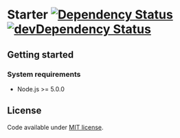 # Starter [![Dependency Status](https://david-dm.org/racse1/starter.svg)](https://david-dm.org/racse1/starter) [![devDependency Status](https://david-dm.org/racse1/starter/dev-status.svg)](https://david-dm.org/racse1/starter#info=devDependencies)

## Getting started

### System requirements

* Node.js >= 5.0.0

## License

Code available under [MIT license](LICENSE).
